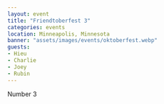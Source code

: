 ```yaml
---
layout: event
title: "Friendtoberfest 3"
categories: events
location: Minneapolis, Minnesota
banner: "assets/images/events/oktoberfest.webp"
guests:
- Hieu
- Charlie
- Joey
- Rubin
---
```


Number 3
